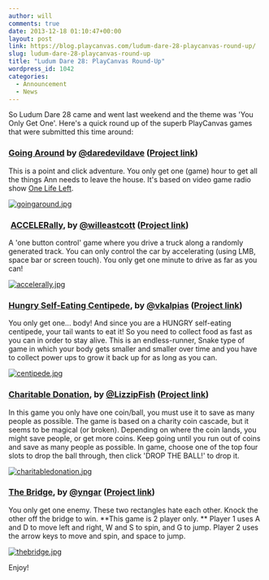 ```yaml
---
author: will
comments: true
date: 2013-12-18 01:10:47+00:00
layout: post
link: https://blog.playcanvas.com/ludum-dare-28-playcanvas-round-up/
slug: ludum-dare-28-playcanvas-round-up
title: "Ludum Dare 28: PlayCanvas Round-Up"
wordpress_id: 1042
categories:
  - Announcement
  - News
---
```


So Ludum Dare 28 came and went last weekend and the theme was 'You Only Get One'. Here's a quick round up of the superb PlayCanvas games that were submitted this time around:

### [Going Around](http://apps.playcanvas.com/dave/goingaround/latest) by [@daredevildave](https://twitter.com/daredevildave) ([Project link](https://playcanvas.com/dave/goingaround))

This is a point and click adventure. You only get one (game) hour to get all the things Ann needs to leave the house. It's based on video game radio show [One Life Left](http://onelifeleft.com/).

[![goingaround.jpg](http://www.html5gamedevs.com/uploads/monthly_12_2013/post-199-0-69200400-1387297953.jpg)](http://apps.playcanvas.com/dave/goingaround/latest)

###  [ACCELERally](http://apps.playcanvas.com/will/acceleronly/accelerally), by [@willeastcott](https://twitter.com/willeastcott) ([Project link](https://playcanvas.com/user/will/acceleronly))

A 'one button control' game where you drive a truck along a randomly generated track. You can only control the car by accelerating (using LMB, space bar or screen touch). You only get one minute to drive as far as you can!

[![accelerally.jpg](http://www.html5gamedevs.com/uploads/monthly_12_2013/post-199-0-50590600-1387297952.jpg)](http://apps.playcanvas.com/will/acceleronly/accelerally)

### [Hungry Self-Eating Centipede](http://apps.playcanvas.com/vaios/ld48/centipede), by [@vkalpias](https://twitter.com/vkalpias) ([Project link](https://playcanvas.com/vaios/ld48))

You only get one... body! And since you are a HUNGRY self-eating centipede, your tail wants to eat it! So you need to collect food as fast as you can in order to stay alive. This is an endless-runner, Snake type of game in which your body gets smaller and smaller over time and you have to collect power ups to grow it back up for as long as you can.

[![centipede.jpg](http://www.html5gamedevs.com/uploads/monthly_12_2013/post-199-0-06409700-1387297953.jpg)](http://apps.playcanvas.com/vaios/ld48/centipede)

### [Charitable Donation](http://apps.playcanvas.com/lizzip/ld28/charitabledonation), by [@LizzipFish](https://twitter.com/LizzipFish) ([Project link](https://playcanvas.com/user/lizzip/ld28))

In this game you only have one coin/ball, you must use it to save as many people as possible. The game is based on a charity coin cascade, but it seems to be magical (or broken). Depending on where the coin lands, you might save people, or get more coins. Keep going until you run out of coins and save as many people as possible. In game, choose one of the top four slots to drop the ball through, then click 'DROP THE BALL!' to drop it.

[![charitabledonation.jpg](http://www.html5gamedevs.com/uploads/monthly_12_2013/post-199-0-52689300-1387297953.jpg)](http://apps.playcanvas.com/lizzip/ld28/charitabledonation)

### [The Bridge](http://apps.playcanvas.com/yngar/ludumdare/thebridge), by [@yngar](https://twitter.com/yngar) ([Project link](https://playcanvas.com/yngar/ludumdare))

You only get one enemy. These two rectangles hate each other. Knock the other off the bridge to win. **This game is 2 player only. **
Player 1 uses A and D to move left and right, W and S to spin, and G to jump.
Player 2 uses the arrow keys to move and spin, and space to jump.

[![thebridge.jpg](http://www.html5gamedevs.com/uploads/monthly_12_2013/post-199-0-82499700-1387297953.jpg)](http://apps.playcanvas.com/yngar/ludumdare/thebridge)

Enjoy!
